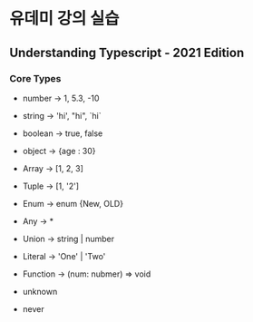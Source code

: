 # 유데미 강의 실습
## Understanding Typescript - 2021 Edition

### Core Types
* number -> 1, 5.3, -10
* string -> 'hi', "hi", \`hi\`
* boolean -> true, false
* object -> {age : 30}
* Array -> [1, 2, 3]
* Tuple -> [1, '2']
* Enum -> enum {New, OLD}
* Any -> *

* Union -> string | number
* Literal -> 'One' | 'Two'
* Function -> (num: nubmer) => void
* unknown
* never
